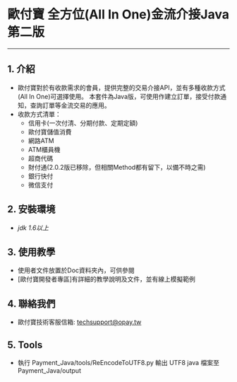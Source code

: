 # 歐付寶 全方位(All In One)金流介接Java第二版
---

## 1. 介紹

  - 歐付寶對於有收款需求的會員，提供完整的交易介接API，並有多種收款方式(All In One)可選擇使用。 本套件為Java版，可使用作建立訂單，接受付款通知，查詢訂單等金流交易的應用。
  - 收款方式清單：
    - 信用卡(一次付清、分期付款、定期定額)
    - 歐付寶儲值消費
    - 網路ATM
    - ATM櫃員機
    - 超商代碼
    - 財付通(2.0.2版已移除，但相關Method都有留下，以備不時之需)
    - 銀行快付
    - 微信支付


## 2. 安裝環境
  - _jdk 1.6以上_


## 3. 使用教學
  - 使用者文件放置於Doc資料夾內，可供參閱
  - [歐付寶開發者專區]有詳細的教學說明及文件，並有線上模擬範例


## 4. 聯絡我們
  - 歐付寶技術客服信箱: techsupport@opay.tw



## 5. Tools

- 執行 Payment_Java/tools/ReEncodeToUTF8.py
  輸出 UTF8 java 檔案至
  Payment_Java/output